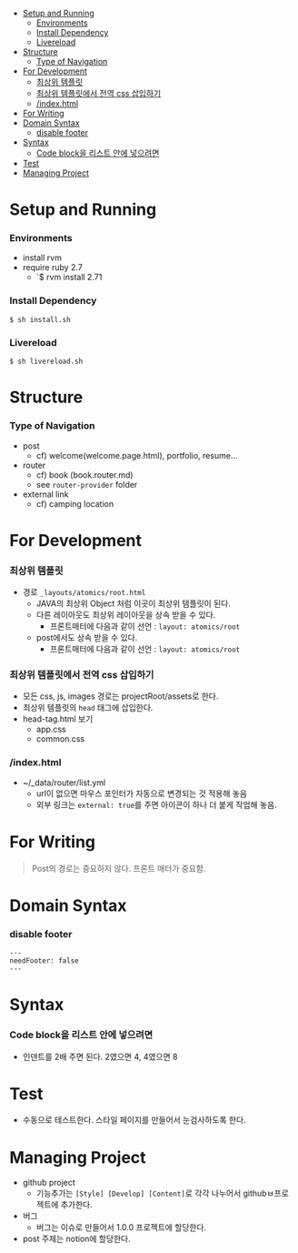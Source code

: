 - [Setup and Running](#setup-and-running)
    - [Environments](#environments)
    - [Install Dependency](#install-dependency)
    - [Livereload](#livereload)
- [Structure](#structure)
    - [Type of Navigation](#type-of-navigation)
- [For Development](#for-development)
    - [최상위 템플릿](#최상위-템플릿)
    - [최상위 템플릿에서 전역 css 삽입하기](#최상위-템플릿에서-전역-css-삽입하기)
    - [/index.html](#indexhtml)
- [For Writing](#for-writing)
- [Domain Syntax](#domain-syntax)
    - [disable footer](#disable-footer)
- [Syntax](#syntax)
    - [Code block을 리스트 안에 넣으려면](#code-block을-리스트-안에-넣으려면)
- [Test](#test)
- [Managing Project](#managing-project)

# Setup and Running

### Environments

- install rvm
- require ruby 2.7
  - `$ rvm install 2.71

### Install Dependency

```
$ sh install.sh
```

### Livereload

```
$ sh livereload.sh
```

# Structure

### Type of Navigation

- post
  - cf) welcome(welcome.page.html), portfolio, resume...
- router
  - cf) book (book.router.md)
  - see `router-provider` folder
- external link
  - cf) camping location

# For Development

### 최상위 템플릿

- 경로 `_layouts/atomics/root.html`
  - JAVA의 최상위 Object 처럼 이곳이 최상위 템플릿이 된다.
  - 다른 레이아웃도 최상위 레이아웃을 상속 받을 수 있다.
    - 프론트매터에 다음과 같이 선언 : `layout: atomics/root`
  - post에서도 상속 받을 수 있다.
    - 프론트매터에 다음과 같이 선언 : `layout: atomics/root`

### 최상위 템플릿에서 전역 css 삽입하기

- 모든 css, js, images 경로는 projectRoot/assets로 한다.
- 최상위 템플릿의 `head` 태그에 삽입한다.
- head-tag.html 보기
  - app.css
  - common.css

### /index.html

- ~/\_data/router/list.yml
  - url이 없으면 마우스 포인터가 자동으로 변경되는 것 적용해 놓음
  - 외부 링크는 `external: true`를 주면 아이콘이 하나 더 붙게 작업해 놓음.

# For Writing

> Post의 경로는 중요하지 않다. 프론트 매터가 중요함.

# Domain Syntax

### disable footer

```
---
needFooter: false
---
```

# Syntax

### Code block을 리스트 안에 넣으려면

- 인덴트를 2배 주면 된다. 2였으면 4, 4였으면 8

# Test

- 수동으로 테스트한다. 스타일 페이지를 만들어서 눈검사하도록 한다.

# Managing Project

- github project
  - 기능추가는 `[Style] [Develop] [Content]`로 각각 나누어서 githubㅂ프로젝트에 추가한다.
- 버그
  - 버그는 이슈로 만들어서 1.0.0 프로젝트에 할당한다.
- post 주제는 notion에 할당한다.
